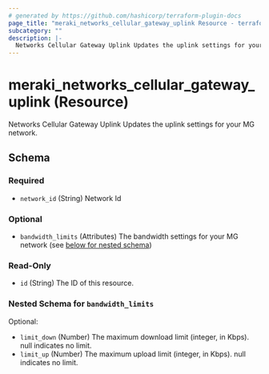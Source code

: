 ```yaml
---
# generated by https://github.com/hashicorp/terraform-plugin-docs
page_title: "meraki_networks_cellular_gateway_uplink Resource - terraform-provider-meraki"
subcategory: ""
description: |-
  Networks Cellular Gateway Uplink Updates the uplink settings for your MG network.
---
```


# meraki_networks_cellular_gateway_uplink (Resource)

Networks Cellular Gateway Uplink Updates the uplink settings for your MG network.



<!-- schema generated by tfplugindocs -->
## Schema

### Required

- `network_id` (String) Network Id

### Optional

- `bandwidth_limits` (Attributes) The bandwidth settings for your MG network (see [below for nested schema](#nestedatt--bandwidth_limits))

### Read-Only

- `id` (String) The ID of this resource.

<a id="nestedatt--bandwidth_limits"></a>
### Nested Schema for `bandwidth_limits`

Optional:

- `limit_down` (Number) The maximum download limit (integer, in Kbps). null indicates no limit.
- `limit_up` (Number) The maximum upload limit (integer, in Kbps). null indicates no limit.

